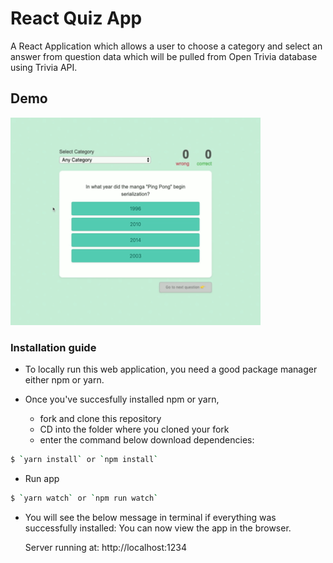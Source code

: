 # React Quiz App 
A React Application which allows a user to choose a category and select an answer from question data which will be pulled from Open Trivia database using Trivia API.

## Demo
<img src="./demo/demo.gif" width="400">

### Installation guide

* To locally run this web application, you need a good package manager either npm or yarn. 

* Once you've succesfully installed npm or yarn,
  - fork and clone this repository
  - CD into the folder where you cloned your fork
  - enter the command below download dependencies:
```sh
$ `yarn install` or `npm install` 
```
* Run app

```sh
$ `yarn watch` or `npm run watch` 
```
* You will see the below message in terminal if everything was successfully installed:
You can now view the app in the browser.

  Server running at: http://localhost:1234